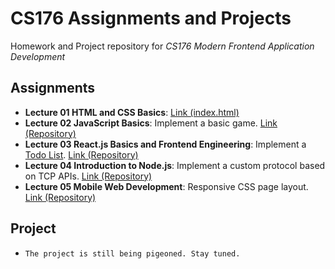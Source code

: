 # CS176 Assignments and Projects

Homework and Project repository for *CS176 Modern Frontend Application Development*

## Assignments

- **Lecture 01 HTML and CSS Basics**: [Link (index.html)](html-css-basics/index.html)
- **Lecture 02 JavaScript Basics**: Implement a basic game. [Link (Repository)](js-basics)
- **Lecture 03 React.js Basics and Frontend Engineering**: Implement a [Todo List](https://todomvc.com/). [Link (Repository)](react-todolist/)
- **Lecture 04 Introduction to Node.js**: Implement a custom protocol based on TCP APIs. [Link (Repository)](chit-chat-control-protocol/)
- **Lecture 05 Mobile Web Development**: Responsive CSS page layout. [Link (Repository)](responsive-page-design/)

## Project

- `The project is still being pigeoned. Stay tuned.`
